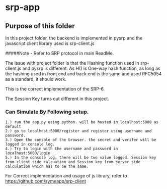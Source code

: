 srp-app
=====

Purpose of this folder
----------------------
In this project folder, the backend is implemented in pysrp and the javascript client library used is srp-client.js

#####Note - Refer to SRP protocol in main ReadMe.

The issue with project folder is that the Hashing function used in srp-client.js and pysrp is different.
As H() is One-way hash function, as long as the hashing used in front end and back end is the same and used RFC5054 as a standard, it should work.

This is the correct implementation of the SRP-6.

The Session Key turns out different in this project.
### Can Simulate By Following setup.

    1.) run the app.py using python. will be hosted in localhost:5000 as default
    2.) go to localhost:5000/register and register using username and password.
    3.) Open the console of the browser. the secret and verifer will be logged in console log.
    4.) Try to login with the username and password in localhost:5000/login
    5.) In the console log, there will be two value logged. Session key from client side calcuation and Session key from server side calculation which has to be the same.

For Correct implementation and usage of js library, refer to https://github.com/symeapp/srp-client 

    
    